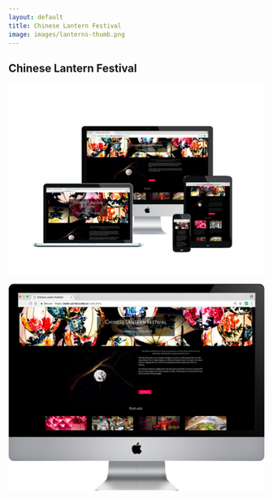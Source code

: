 ```yaml
---
layout: default
title: Chinese Lantern Festival
image: images/lanterns-thumb.png
---
```

<div class="individual-page" markdown="1">

<h2>Chinese Lantern Festival</h2>

![Lantern Festival Photo 1](/images/lanterns-1.jpg)

![Lantern Festival Photo 3](/images/lanterns-3.jpg)

</div>
